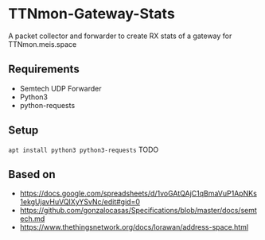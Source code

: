 # TTNmon-Gateway-Stats
A packet collector and forwarder to create RX stats of a gateway for TTNmon.meis.space

## Requirements
- Semtech UDP Forwarder
- Python3
- python-requests

## Setup
``apt install python3 python3-requests``
TODO

## Based on
- https://docs.google.com/spreadsheets/d/1voGAtQAjC1qBmaVuP1ApNKs1ekgUjavHuVQIXyYSvNc/edit#gid=0
- https://github.com/gonzalocasas/Specifications/blob/master/docs/semtech.md
- https://www.thethingsnetwork.org/docs/lorawan/address-space.html
